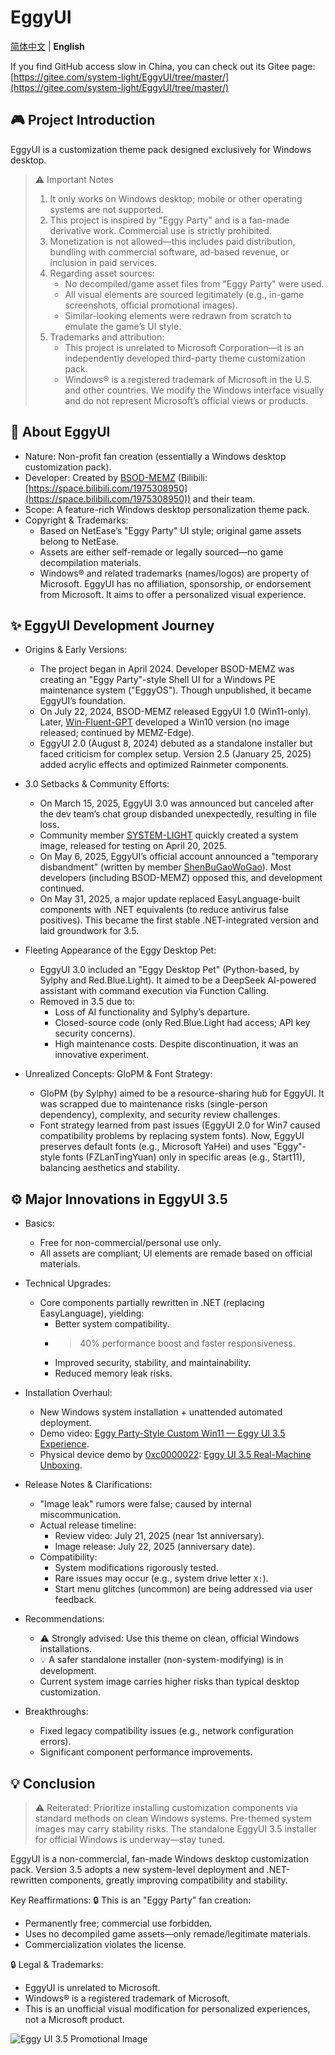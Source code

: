﻿# EggyUI

[简体中文](README.md) | **English**

If you find GitHub access slow in China, you can check out its Gitee page: [https://gitee.com/system-light/EggyUI/tree/master/](https://gitee.com/system-light/EggyUI/tree/master/)

## 🎮 Project Introduction
EggyUI is a customization theme pack designed exclusively for Windows desktop.

> ⚠️ Important Notes
> 1.  It only works on Windows desktop; mobile or other operating systems are not supported.
> 2.  This project is inspired by "Eggy Party" and is a fan-made derivative work. Commercial use is strictly prohibited.
> 3.  Monetization is not allowed—this includes paid distribution, bundling with commercial software, ad-based revenue, or inclusion in paid services.
> 4.  Regarding asset sources:
>     *   No decompiled/game asset files from "Eggy Party" were used.
>     *   All visual elements are sourced legitimately (e.g., in-game screenshots, official promotional images).
>     *   Similar-looking elements were redrawn from scratch to emulate the game’s UI style.
> 5.  Trademarks and attribution:
>     *   This project is unrelated to Microsoft Corporation—it is an independently developed third-party theme customization pack.
>     *   Windows® is a registered trademark of Microsoft in the U.S. and other countries. We modify the Windows interface visually and do not represent Microsoft’s official views or products.

## 🌟 About EggyUI
*   Nature: Non-profit fan creation (essentially a Windows desktop customization pack).
*   Developer: Created by [BSOD-MEMZ](https://github.com/BSOD-MEMZ) (Bilibili: [https://space.bilibili.com/1975308950](https://space.bilibili.com/1975308950)) and their team.
*   Scope: A feature-rich Windows desktop personalization theme pack.
*   Copyright & Trademarks:
    *   Based on NetEase’s "Eggy Party" UI style; original game assets belong to NetEase.
    *   Assets are either self-remade or legally sourced—no game decompilation materials.
    *   Windows® and related trademarks (names/logos) are property of Microsoft. EggyUI has no affiliation, sponsorship, or endorsement from Microsoft. It aims to offer a personalized visual experience.

## ✨ EggyUI Development Journey

*   Origins & Early Versions:
    *   The project began in April 2024. Developer BSOD-MEMZ was creating an "Eggy Party"-style Shell UI for a Windows PE maintenance system ("EggyOS"). Though unpublished, it became EggyUI’s foundation.
    *   On July 22, 2024, BSOD-MEMZ released EggyUI 1.0 (Win11-only). Later, [Win-Fluent-GPT](https://space.bilibili.com/1326423111) developed a Win10 version (no image released; continued by MEMZ-Edge).
    *   EggyUI 2.0 (August 8, 2024) debuted as a standalone installer but faced criticism for complex setup. Version 2.5 (January 25, 2025) added acrylic effects and optimized Rainmeter components.

*   3.0 Setbacks & Community Efforts:
    *   On March 15, 2025, EggyUI 3.0 was announced but canceled after the dev team’s chat group disbanded unexpectedly, resulting in file loss.
    *   Community member [SYSTEM-LIGHT](https://space.bilibili.com/1591761987) quickly created a system image, released for testing on April 20, 2025.
    *   On May 6, 2025, EggyUI’s official account announced a "temporary disbandment" (written by member [ShenBuGaoWoGao](https://space.bilibili.com/3546785651887055)). Most developers (including BSOD-MEMZ) opposed this, and development continued.
    *   On May 31, 2025, a major update replaced EasyLanguage-built components with .NET equivalents (to reduce antivirus false positives). This became the first stable .NET-integrated version and laid groundwork for 3.5.

*   Fleeting Appearance of the Eggy Desktop Pet:
    *   EggyUI 3.0 included an "Eggy Desktop Pet" (Python-based, by Sylphy and Red.Blue.Light). It aimed to be a DeepSeek AI-powered assistant with command execution via Function Calling.
    *   Removed in 3.5 due to:
        *   Loss of AI functionality and Sylphy’s departure.
        *   Closed-source code (only Red.Blue.Light had access; API key security concerns).
        *   High maintenance costs. Despite discontinuation, it was an innovative experiment.

*   Unrealized Concepts: GloPM & Font Strategy:
    *   GloPM (by Sylphy) aimed to be a resource-sharing hub for EggyUI. It was scrapped due to maintenance risks (single-person dependency), complexity, and security review challenges.
    *   Font strategy learned from past issues (EggyUI 2.0 for Win7 caused compatibility problems by replacing system fonts). Now, EggyUI preserves default fonts (e.g., Microsoft YaHei) and uses "Eggy"-style fonts (FZLanTingYuan) only in specific areas (e.g., Start11), balancing aesthetics and stability.

## ⚙️ Major Innovations in EggyUI 3.5

*   Basics:
    *   Free for non-commercial/personal use only.
    *   All assets are compliant; UI elements are remade based on official materials.

*   Technical Upgrades:
    *   Core components partially rewritten in .NET (replacing EasyLanguage), yielding:
        *   Better system compatibility.
        *   >40% performance boost and faster responsiveness.
        *   Improved security, stability, and maintainability.
        *   Reduced memory leak risks.

*   Installation Overhaul:
    *   New Windows system installation + unattended automated deployment.
    *   Demo video: [Eggy Party-Style Custom Win11 — Eggy UI 3.5 Experience](https://www.bilibili.com/video/BV1kbgGz7Em1).
    *   Physical device demo by [0xc0000022](https://space.bilibili.com/1092500907): [Eggy UI 3.5 Real-Machine Unboxing](https://www.bilibili.com/video/BV13w8nzqE4V).

*   Release Notes & Clarifications:
    *   "Image leak" rumors were false; caused by internal miscommunication.
    *   Actual release timeline:
        *   Review video: July 21, 2025 (near 1st anniversary).
        *   Image release: July 22, 2025 (anniversary date).
    *   Compatibility:
        *   System modifications rigorously tested.
        *   Rare issues may occur (e.g., system drive letter `X:`).
        *   Start menu glitches (uncommon) are being addressed via user feedback.

*   Recommendations:
    *   ⚠️ Strongly advised: Use this theme on clean, official Windows installations.
    *   💡 A safer standalone installer (non-system-modifying) is in development.
    *   Current system image carries higher risks than typical desktop customization.

*   Breakthroughs:
    *   Fixed legacy compatibility issues (e.g., network configuration errors).
    *   Significant component performance improvements.

## 💡 Conclusion
> ⚠️ Reiterated: Prioritize installing customization components via standard methods on clean Windows systems. Pre-themed system images may carry stability risks. The standalone EggyUI 3.5 installer for official Windows is underway—stay tuned.

EggyUI is a non-commercial, fan-made Windows desktop customization pack. Version 3.5 adopts a new system-level deployment and .NET-rewritten components, greatly improving compatibility and stability.

Key Reaffirmations:
🔒 This is an "Eggy Party" fan creation:
*   Permanently free; commercial use forbidden.
*   Uses no decompiled game assets—only remade/legitimate materials.
*   Commercialization violates the license.

🔒 Legal & Trademarks:
*   EggyUI is unrelated to Microsoft.
*   Windows® is a registered trademark of Microsoft.
*   This is an unofficial visual modification for personalized experiences, not a Microsoft product.

![Eggy UI 3.5 Promotional Image](http://i0.hdslb.com/bfs/new_dyn/24cb54b93b1c9ef3ead8ea2d3ae2d2f31591761987.png "Eggy UI 3.5")